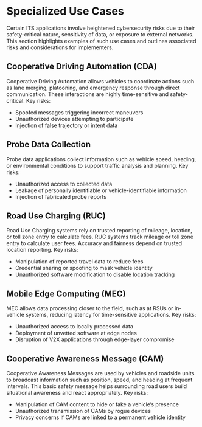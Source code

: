 # Specialized Use Cases

Certain ITS applications involve heightened cybersecurity risks due to their safety-critical nature, sensitivity of data, or exposure to external networks. This section highlights examples of such use cases and outlines associated risks and considerations for implementers.

## Cooperative Driving Automation (CDA)

Cooperative Driving Automation allows vehicles to coordinate actions such as lane merging, platooning, and emergency response through direct communication. These interactions are highly time-sensitive and safety-critical. Key risks:

- Spoofed messages triggering incorrect maneuvers
- Unauthorized devices attempting to participate
- Injection of false trajectory or intent data



## Probe Data Collection

Probe data applications collect information such as vehicle speed, heading, or environmental conditions to support traffic analysis and planning. Key risks:

- Unauthorized access to collected data
- Leakage of personally identifiable or vehicle-identifiable information
- Injection of fabricated probe reports

## Road Use Charging (RUC)

Road Use Charging systems rely on trusted reporting of mileage, location, or toll zone entry to calculate fees. RUC systems track mileage or toll zone entry to calculate user fees. Accuracy and fairness depend on trusted location reporting. Key risks:

- Manipulation of reported travel data to reduce fees
- Credential sharing or spoofing to mask vehicle identity
- Unauthorized software modification to disable location tracking



## Mobile Edge Computing (MEC) 

MEC allows data processing closer to the field, such as at RSUs or in-vehicle systems, reducing latency for time-sensitive applications. Key risks:

- Unauthorized access to locally processed data
- Deployment of unvetted software at edge nodes
- Disruption of V2X applications through edge-layer compromise

## Cooperative Awareness Message (CAM) 

Cooperative Awareness Messages are used by vehicles and roadside units to broadcast information such as position, speed, and heading at frequent intervals. This basic safety message helps surrounding road users build situational awareness and react appropriately. Key risks:

- Manipulation of CAM content to hide or fake a vehicle’s presence
- Unauthorized transmission of CAMs by rogue devices
- Privacy concerns if CAMs are linked to a permanent vehicle identity
